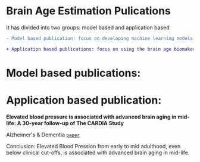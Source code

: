 # Brain Age Estimation Pulications 
It has divided into two groups: model based and application based

```diff
- Model based publication: focus on developing machine learning models for brain age estimation

+ Application based publications: focus on using the brain age biomaker in clinical application
```

# Model based publications:

# Application based publication:

**Elevated blood pressure is associated with advanced brain aging in mid-life: A 30-year follow-up of The CARDIA Study**

Alzheimer's & Dementia [`paper`](https://alz-journals.onlinelibrary.wiley.com/doi/abs/10.1002/alz.12725)

Conclusion: Elevated Blood Pression from early to mid adulthood, even below clinical cut-offs, is associated with advanced brain aging in mid-life.
